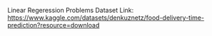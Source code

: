 Linear Regeression Problems
Dataset Link: https://www.kaggle.com/datasets/denkuznetz/food-delivery-time-prediction?resource=download
